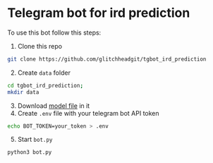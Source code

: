 # Telegram bot for ird prediction

To use this bot follow this steps:

1. Clone this repo

```bash
git clone https://github.com/glitchheadgit/tgbot_ird_prediction
```

2. Create `data` folder

```bash
cd tgbot_ird_prediction;
mkdir data
```

3. Download [model file](https://drive.google.com/file/d/1rESkF6b0fyyaGn-Wk-0zP8dIXlc4RiTk) in it
4. Create `.env` file with your telegram bot API token
```bash
echo BOT_TOKEN=your_token > .env
```
5. Start `bot.py`
```bash
python3 bot.py
```
